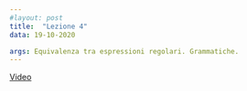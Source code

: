 ```yaml
---
#layout: post
title:  "Lezione 4"
data: 19-10-2020

args: Equivalenza tra espressioni regolari. Grammatiche.
---
```


[Video](https://uniroma2.sharepoint.com/sites/msteams_a7df03/Documenti%20condivisi/Lezioni/Recordings/fo_lezione4_19_10_20.mp4)


